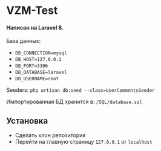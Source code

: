 # VZM-Test
#### Написан на Laravel 8.

База данных:
* `DB_CONNECTION=mysql`
* `DB_HOST=127.0.0.1`
* `DB_PORT=3306`
* `DB_DATABASE=laravel`
* `DB_USERNAME=root`

Seeders: `php artisan db:seed --class=UserCommentsSeeder`

Импортированная БД хранится в: `/SQL/database.sql`

## Установка
* Сделать клон репозитория <br>
* Перейти на главную страницу `127.0.0.1` or `localhost`
